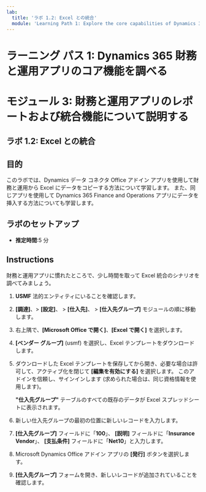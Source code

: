 ```yaml
---
lab:
  title: 'ラボ 1.2: Excel との統合'
  module: 'Learning Path 1: Explore the core capabilities of Dynamics 365 finance and operations apps'
---
```

# ラーニング パス 1: Dynamics 365 財務と運用アプリのコア機能を調べる
# モジュール 3: 財務と運用アプリのレポートおよび統合機能について説明する

## ラボ 1.2: Excel との統合

## 目的

このラボでは、Dynamics データ コネクタ Office アドイン アプリを使用して財務と運用から Excel にデータをコピーする方法について学習します。 また、同じアプリを使用して Dynamics 365 Finance and Operations アプリにデータを挿入する方法についても学習します。 

## ラボのセットアップ

   - **推定時間**:5 分

## Instructions

財務と運用アプリに慣れたところで、少し時間を取って Excel 統合のシナリオを調べてみましょう。

1.  **USMF** 法的エンティティにいることを確認します。

2.  **[調達]**、> **[設定]**、 > **[仕入先]**、 > **[仕入先グループ]** モジュールの順に移動します。

3.  右上隅で、**[Microsoft Office で開く]**、**[Excel で開く]** を選択します。

4.  **[ベンダー グループ]** (usmf) を選択し、Excel テンプレートをダウンロードします。

5.  ダウンロードした Excel テンプレートを保存してから開き、必要な場合は許可して、アクティブ化を閉じて **[編集を有効にする]** を選択します。 このアドインを信頼し、サインインします (求められた場合は、同じ資格情報を使用します)。

    **"仕入先グループ"** テーブルのすべての既存のデータが Excel スプレッドシートに表示されます。

6.  新しい仕入先グループの最初の位置に新しいレコードを入力します。

7.  **[仕入先グループ]** フィールドに「**100**」、 **[説明]** フィールドに「**Insurance Vendor**」、 **[支払条件]** フィールドに「**Net10**」と入力します。

8.  Microsoft Dynamics Office アドイン アプリの **[発行]** ボタンを選択します。

9.  **[仕入先グループ]** フォームを開き、新しいレコードが追加されていることを確認します。

